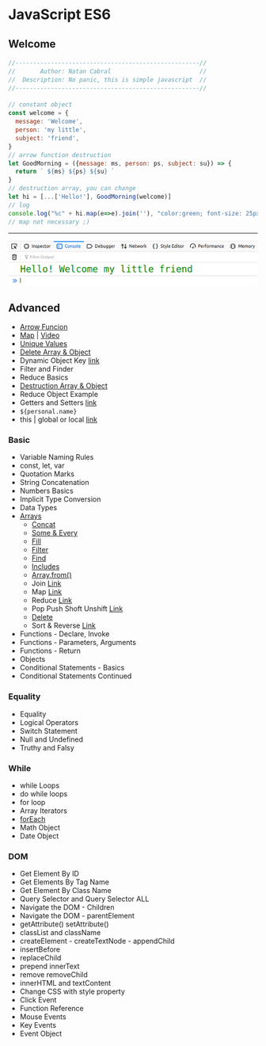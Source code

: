 # JavaScript ES6

## Welcome 

```js
//----------------------------------------------------//
//       Author: Natan Cabral                         //
//  Description: No panic, this is simple javascript  //
//----------------------------------------------------//

// constant object
const welcome = {
  message: 'Welcome',
  person: 'my little',
  subject: 'friend',
}
// arrow function destruction 
let GoodMorning = ({message: ms, person: ps, subject: su}) => {
  return ` ${ms} ${ps} ${su} `
}
// destruction array, you can change
let hi = [...['Hello!'], GoodMorning(welcome)]
// log
console.log("%c" + hi.map(e=>e).join(''), "color:green; font-size: 25px"); 
// map not necessary ;)
```
---
<img src="hi-welcome.png">


## Advanced

* [Arrow Funcion](basic/functions/arrow-function.md)
* [Map](while/map.md) | [Video](https://www.youtube.com/watch?v=80KX6aD9R7M&list=PLnHJACx3NwAfRUcuKaYhZ6T5NRIpzgNGJ)
* [Unique Values](basic/arrays/array-filter-unique-values.md)
* [Delete Array & Object](basic/advanced/delete-array-and-object.md)
* Dynamic Object Key [link](https://www.samanthaming.com/tidbits/37-dynamic-property-name-with-es6/)
* Filter and Finder 
* Reduce Basics
* [Destruction Array & Object](basic/advanced/destruction-array-and-object.md)
* Reduce Object Example 
* Getters and Setters [link](https://www.youtube.com/watch?v=bl98dm7vJt0)
* `${personal.name}`
* this | global or local [link](https://www.youtube.com/watch?v=gvicrj31JOM)

### Basic 

* Variable Naming Rules
* const, let, var
* Quotation Marks
* String Concatenation
* Numbers Basics
* Implicit Type Conversion
* Data Types
* [Arrays](basic/arrays/array-init.md)
  * [Concat](basic/arrays/array-concat.md)
  * [Some & Every](basic/arrays/array-some-and-every.md)
  * [Fill](basic/arrays/array-fill.md)
  * [Filter](basic/arrays/array-filter.md)
  * [Find](basic/arrays/array-find.md)
  * [Includes](basic/arrays/array-includes.md)
  * [Array.from()](basic/arrays/array-from.md)
  * Join [Link](https://developer.mozilla.org/en-US/docs/Web/JavaScript/Reference/Global_Objects/Array/join)
  * Map [Link](https://developer.mozilla.org/en-US/docs/Web/JavaScript/Reference/Global_Objects/Array/map)
  * Reduce [Link](https://developer.mozilla.org/en-US/docs/Web/JavaScript/Reference/Global_Objects/Array/reduce)
  * Pop Push Shoft Unshift [Link](https://developer.mozilla.org/en-US/docs/Web/JavaScript/Reference/Global_Objects/Array/pop)
  * [Delete](basic/advanced/delete-array-and-object.md)
  * Sort & Reverse [Link](https://developer.mozilla.org/en-US/docs/Web/JavaScript/Reference/Global_Objects/Array/reverse)
* Functions - Declare, Invoke
* Functions - Parameters, Arguments
* Functions - Return
* Objects
* Conditional Statements - Basics
* Conditional Statements Continued

### Equality

* Equality
* Logical Operators
* Switch Statement
* Null and Undefined
* Truthy and Falsy

### While

* while Loops
* do while loops
* for loop
* Array Iterators
* [forEach](while/forEach.md)
* Math Object
* Date Object

### DOM

* Get Element By ID
* Get Elements By Tag Name
* Get Element By Class Name
* Query Selector and Query Selector ALL
* Navigate the DOM - Children
* Navigate the DOM - parentElement
* getAttribute() setAttribute()
* classList and className
* createElement - createTextNode - appendChild
* insertBefore
* replaceChild
* prepend innerText
* remove removeChild
* innerHTML and textContent
* Change CSS with style property
* Click Event
* Function Reference
* Mouse Events
* Key Events
* Event Object

